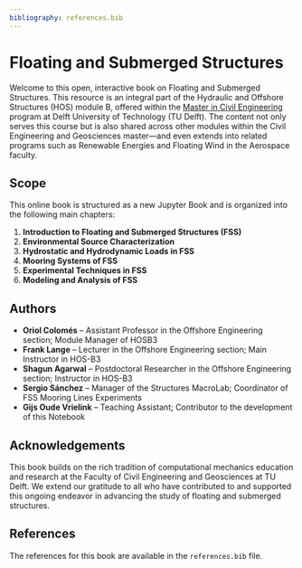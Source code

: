 ```yaml
---
bibliography: references.bib
---
```


# Floating and Submerged Structures

Welcome to this open, interactive book on Floating and Submerged Structures. This resource is an integral part of the Hydraulic and Offshore Structures (HOS) module B, offered within the [Master in Civil Engineering](https://www.tudelft.nl/onderwijs/opleidingen/masters/ce/msc-civil-engineering) program at Delft University of Technology (TU Delft). The content not only serves this course but is also shared across other modules within the Civil Engineering and Geosciences master—and even extends into related programs such as Renewable Energies and Floating Wind in the Aerospace faculty.

## Scope

This online book is structured as a new Jupyter Book and is organized into the following main chapters:

1. **Introduction to Floating and Submerged Structures (FSS)**
2. **Environmental Source Characterization**
3. **Hydrostatic and Hydrodynamic Loads in FSS**
4. **Mooring Systems of FSS**
5. **Experimental Techniques in FSS**
6. **Modeling and Analysis of FSS**

## Authors

- **Oriol Colomés** – Assistant Professor in the Offshore Engineering section; Module Manager of HOSB3
- **Frank Lange** – Lecturer in the Offshore Engineering section; Main Instructor in HOS-B3
- **Shagun Agarwal** – Postdoctoral Researcher in the Offshore Engineering section; Instructor in HOS-B3
- **Sergio Sánchez** – Manager of the Structures MacroLab; Coordinator of FSS Mooring Lines Experiments
- **Gijs Oude Vrielink** – Teaching Assistant; Contributor to the development of this Notebook

## Acknowledgements

This book builds on the rich tradition of computational mechanics education and research at the Faculty of Civil Engineering and Geosciences at TU Delft. We extend our gratitude to all who have contributed to and supported this ongoing endeavor in advancing the study of floating and submerged structures.

## References

The references for this book are available in the `references.bib` file. 